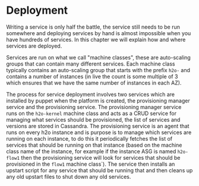 # Deployment

Writing a service is only half the battle, the service still needs to be run somewhere and deploying services by hand is almost impossible when you have hundreds of services. In this chapter we will explain how and where services are deployed.

Services are run on what we call "machine classes", these are auto-scaling groups that can contain many different services. Each machine class typically contains an auto-scaling group that starts with the prefix `h2o-` and contains a number of instances (in live the count is some multiple of 3 which ensures that we have the same number of instances in each AZ).

The process for service deployment involves two services which are installed by puppet when the platform is created, the provisioning manager service and the provisioning service. The provisioning manager service runs on the `h2o-kernel` machine class and acts as a CRUD service for managing what services should be provisioned, the list of services and versions are stored in Cassandra. The provisioning service is an agent that runs on every h2o instance and is purpose is to manage which services are running on each instance, to do this it periodically fetches the list of services that should be running on that instance (based on the machine class name of the instance, for example if the instance ASG is named `h2o-flow1` then the provisioning service will look for services that should be provisioned in the `flow1` machine class`). The service then installs an upstart script for any service that should be running that and then cleans up any old upstart files to shut down any old services.
